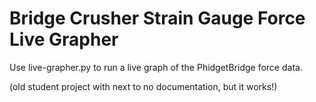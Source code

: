 ﻿# Bridge Crusher Strain Gauge Force Live Grapher
Use live-grapher.py to run a live graph of the PhidgetBridge force data. 

(old student project with next to no documentation, but it works!)
